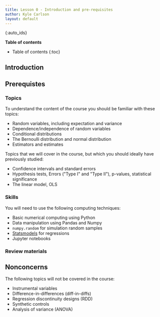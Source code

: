 ```yaml
---
title: Lesson 0 - Introduction and pre-requisites
author: Kyle Carlson
layout: default
---
```

{:auto_ids}

**Table of contents** 
* Table of contents
{:toc}


## Introduction

## Prerequistes

### Topics

To understand the content of the course you should be familiar with these topics:
- Random variables, including expectation and variance
- Dependence/independence of random variables
- Conditional distributions
- The Bernoulli distribution and normal distribution
- Estimators and estimates

Topics that we will cover in the course, but which you should ideally have previously studied:
- Confidence intervals and standard errors
- Hypothesis tests, Errors ("Type I" and "Type II"), p-values, statistical significance
- The linear model, OLS

### Skills

You will need to use the following computing techniques:

- Basic numerical computing using Python
- Data manipulation using Pandas and Numpy
- `numpy.random` for simulation random samples
- [Statsmodels](https://www.statsmodels.org/stable/index.html) for regressions
- Jupyter notebooks

### Review materials

## Nonconcerns

The following topics will not be covered in the course:
- Instrumental variables
- Difference-in-differences (diff-in-diffs)
- Regression discontinuity designs (RDD)
- Synthetic controls
- Analysis of variance (ANOVA)